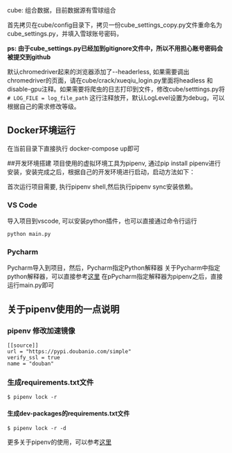 cube: 组合数据，目前数据源有雪球组合

首先拷贝在cube/config目录下，拷贝一份cube_settings_copy.py文件重命名为cube_settings.py，并填入雪球账号密码，

**ps: 由于cube_settings.py已经加到gitignore文件中，所以不用担心账号密码会被提交到github**

默认chromedriver起来的浏览器添加了--headerless, 如果需要调出chromedriver的页面，请在cube/crack/xueqiu_login.py里面将headless
和 disable-gpu注释。如果需要将爬虫的日志打印到文件，修改cube/setttings.py将
`# LOG_FILE = log_file_path` 这行注释放开，默认LogLevel设置为debug，可以根据自己的需求修改等级。

## Docker环境运行
在当前目录下直接执行 docker-compose up即可

##开发环境搭建
项目使用的虚拟环境工具为pipenv, 通过pip install pipenv进行安装，安装完成之后，根据自己的开发环境进行启动，启动方法如下：

首次运行项目需要, 执行pipenv shell,然后执行pipenv sync安装依赖。

### VS Code
导入项目到vscode, 可以安装python插件，也可以直接通过命令行运行
```python
python main.py
```

### Pycharm
Pycharm导入到项目，然后，Pycharm指定Python解释器
关于Pycharm中指定python解释器，可以直接参考[这里](https://blog.csdn.net/qq_20728575/article/details/82949529)
在pPycharm指定解释器为pipenv之后，直接运行main.py即可



## 关于pipenv使用的一点说明
### pipenv 修改加速镜像
```
[[source]]
url = "https://pypi.doubanio.com/simple"
verify_ssl = true
name = "douban"
```

### 生成requirements.txt文件
```
$ pipenv lock -r
```

#### 生成dev-packages的requirements.txt文件
```
$ pipenv lock -r -d
```

更多关于pipenv的使用，可以参考[这里](https://stornado.github.io/2019/01/23/pipenv-in-pratical/)

